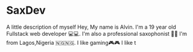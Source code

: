 # SaxDev
A little description of myself 
Hey, My name is Alvin. 
I'm a 19 year old Fullstack web developer 💻💻.
I'm also a professional saxophonist 🎷🎷
I'm from Lagos,Nigeria 🇳🇬🇳🇬.
I like gaming🎮🎮
I like t

